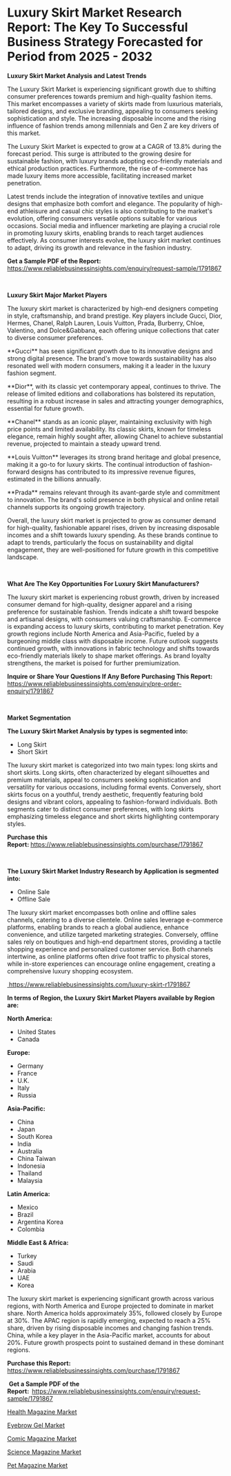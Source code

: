 <p><h1>Luxury Skirt Market Research Report: The Key To Successful Business Strategy Forecasted for Period from 2025 - 2032</h1></p><p><strong>Luxury Skirt Market Analysis and Latest Trends</strong></p>
<p><p>The Luxury Skirt Market is experiencing significant growth due to shifting consumer preferences towards premium and high-quality fashion items. This market encompasses a variety of skirts made from luxurious materials, tailored designs, and exclusive branding, appealing to consumers seeking sophistication and style. The increasing disposable income and the rising influence of fashion trends among millennials and Gen Z are key drivers of this market.</p><p>The Luxury Skirt Market is expected to grow at a CAGR of 13.8% during the forecast period. This surge is attributed to the growing desire for sustainable fashion, with luxury brands adopting eco-friendly materials and ethical production practices. Furthermore, the rise of e-commerce has made luxury items more accessible, facilitating increased market penetration. </p><p>Latest trends include the integration of innovative textiles and unique designs that emphasize both comfort and elegance. The popularity of high-end athleisure and casual chic styles is also contributing to the market's evolution, offering consumers versatile options suitable for various occasions. Social media and influencer marketing are playing a crucial role in promoting luxury skirts, enabling brands to reach target audiences effectively. As consumer interests evolve, the luxury skirt market continues to adapt, driving its growth and relevance in the fashion industry.</p></p>
<p><strong>Get a Sample PDF of the Report:&nbsp;</strong> <a href="https://www.reliablebusinessinsights.com/enquiry/request-sample/1791867?utm_campaign=1106&utm_medium=2&utm_source=Github&utm_content=ia&utm_term=09022025&utm_id=luxury-skirt">https://www.reliablebusinessinsights.com/enquiry/request-sample/1791867</a></p>
<p>&nbsp;</p>
<p><strong>Luxury Skirt Major Market Players</strong></p>
<p><p>The luxury skirt market is characterized by high-end designers competing in style, craftsmanship, and brand prestige. Key players include Gucci, Dior, Hermes, Chanel, Ralph Lauren, Louis Vuitton, Prada, Burberry, Chloe, Valentino, and Dolce&Gabbana, each offering unique collections that cater to diverse consumer preferences.</p><p>**Gucci** has seen significant growth due to its innovative designs and strong digital presence. The brand's move towards sustainability has also resonated well with modern consumers, making it a leader in the luxury fashion segment.</p><p>**Dior**, with its classic yet contemporary appeal, continues to thrive. The release of limited editions and collaborations has bolstered its reputation, resulting in a robust increase in sales and attracting younger demographics, essential for future growth.</p><p>**Chanel** stands as an iconic player, maintaining exclusivity with high price points and limited availability. Its classic skirts, known for timeless elegance, remain highly sought after, allowing Chanel to achieve substantial revenue, projected to maintain a steady upward trend.</p><p>**Louis Vuitton** leverages its strong brand heritage and global presence, making it a go-to for luxury skirts. The continual introduction of fashion-forward designs has contributed to its impressive revenue figures, estimated in the billions annually.</p><p>**Prada** remains relevant through its avant-garde style and commitment to innovation. The brand's solid presence in both physical and online retail channels supports its ongoing growth trajectory.</p><p>Overall, the luxury skirt market is projected to grow as consumer demand for high-quality, fashionable apparel rises, driven by increasing disposable incomes and a shift towards luxury spending. As these brands continue to adapt to trends, particularly the focus on sustainability and digital engagement, they are well-positioned for future growth in this competitive landscape.</p></p>
<p>&nbsp;</p>
<p><strong>What Are The Key Opportunities For Luxury Skirt Manufacturers?</strong></p>
<p><p>The luxury skirt market is experiencing robust growth, driven by increased consumer demand for high-quality, designer apparel and a rising preference for sustainable fashion. Trends indicate a shift toward bespoke and artisanal designs, with consumers valuing craftsmanship. E-commerce is expanding access to luxury skirts, contributing to market penetration. Key growth regions include North America and Asia-Pacific, fueled by a burgeoning middle class with disposable income. Future outlook suggests continued growth, with innovations in fabric technology and shifts towards eco-friendly materials likely to shape market offerings. As brand loyalty strengthens, the market is poised for further premiumization.</p></p>
<p><strong>Inquire or Share Your Questions If Any Before Purchasing This Report:</strong> <a href="https://www.reliablebusinessinsights.com/enquiry/pre-order-enquiry/1791867?utm_campaign=1106&utm_medium=2&utm_source=Github&utm_content=ia&utm_term=09022025&utm_id=luxury-skirt">https://www.reliablebusinessinsights.com/enquiry/pre-order-enquiry/1791867</a></p>
<p>&nbsp;</p>
<p><strong>Market Segmentation</strong></p>
<p><strong>The Luxury Skirt Market Analysis by types is segmented into:</strong></p>
<p><ul><li>Long Skirt</li><li>Short Skirt</li></ul></p>
<p><p>The luxury skirt market is categorized into two main types: long skirts and short skirts. Long skirts, often characterized by elegant silhouettes and premium materials, appeal to consumers seeking sophistication and versatility for various occasions, including formal events. Conversely, short skirts focus on a youthful, trendy aesthetic, frequently featuring bold designs and vibrant colors, appealing to fashion-forward individuals. Both segments cater to distinct consumer preferences, with long skirts emphasizing timeless elegance and short skirts highlighting contemporary styles.</p></p>
<p><strong>Purchase this Report:&nbsp;</strong><a href="https://www.reliablebusinessinsights.com/purchase/1791867?utm_campaign=1106&utm_medium=2&utm_source=Github&utm_content=ia&utm_term=09022025&utm_id=luxury-skirt">https://www.reliablebusinessinsights.com/purchase/1791867</a></p>
<p>&nbsp;</p>
<p><strong>The Luxury Skirt Market Industry Research by Application is segmented into:</strong></p>
<p><ul><li>Online Sale</li><li>Offline Sale</li></ul></p>
<p><p>The luxury skirt market encompasses both online and offline sales channels, catering to a diverse clientele. Online sales leverage e-commerce platforms, enabling brands to reach a global audience, enhance convenience, and utilize targeted marketing strategies. Conversely, offline sales rely on boutiques and high-end department stores, providing a tactile shopping experience and personalized customer service. Both channels intertwine, as online platforms often drive foot traffic to physical stores, while in-store experiences can encourage online engagement, creating a comprehensive luxury shopping ecosystem.</p></p>
<p><a href="https://www.reliablebusinessinsights.com/luxury-skirt-r1791867?utm_campaign=1106&utm_medium=2&utm_source=Github&utm_content=ia&utm_term=09022025&utm_id=luxury-skirt">&nbsp;https://www.reliablebusinessinsights.com/luxury-skirt-r1791867</a></p>
<p><strong>In terms of Region, the Luxury Skirt Market Players available by Region are:</strong></p>
<p>
    <p> <strong> North America: </strong>
        <ul>
            <li>United States</li>
            <li>Canada</li>
        </ul>
        </p> 
    <p> <strong> Europe: </strong>
        <ul>
            <li>Germany</li>
            <li>France</li>
            <li>U.K.</li>
            <li>Italy</li>
            <li>Russia</li>
        </ul>
        </p> 
    <p> <strong> Asia-Pacific: </strong>
        <ul>
            <li>China</li>
            <li>Japan</li>
            <li>South Korea</li>
            <li>India</li>
            <li>Australia</li>
            <li>China Taiwan</li>
            <li>Indonesia</li>
            <li>Thailand</li>
            <li>Malaysia</li>
        </ul>
        </p> 
    <p> <strong> Latin America: </strong>
        <ul>
            <li>Mexico</li>
            <li>Brazil</li>
            <li>Argentina Korea</li>
            <li>Colombia</li>
        </ul>
        </p> 
    <p> <strong> Middle East & Africa: </strong>
        <ul>
            <li>Turkey</li>
            <li>Saudi</li>
            <li>Arabia</li>
            <li>UAE</li>
            <li>Korea</li>
        </ul>
    </p>
    </p>
<p><p>The luxury skirt market is experiencing significant growth across various regions, with North America and Europe projected to dominate in market share. North America holds approximately 35%, followed closely by Europe at 30%. The APAC region is rapidly emerging, expected to reach a 25% share, driven by rising disposable incomes and changing fashion trends. China, while a key player in the Asia-Pacific market, accounts for about 20%. Future growth prospects point to sustained demand in these dominant regions.</p></p>
<p><strong>Purchase this Report: </strong><a href="https://www.reliablebusinessinsights.com/purchase/1791867?utm_campaign=1106&utm_medium=2&utm_source=Github&utm_content=ia&utm_term=09022025&utm_id=luxury-skirt">https://www.reliablebusinessinsights.com/purchase/1791867</a></p>
<p>&nbsp;<strong>Get a Sample PDF of the Report:&nbsp;&nbsp;</strong><a href="https://www.reliablebusinessinsights.com/enquiry/request-sample/1791867?utm_campaign=1106&utm_medium=2&utm_source=Github&utm_content=ia&utm_term=09022025&utm_id=luxury-skirt">https://www.reliablebusinessinsights.com/enquiry/request-sample/1791867</a></p>
<p><strong></strong></p>
<p><p><a href="https://github.com/rianttegang/Market-Research-Report-List-1/blob/main/health-magazine-market.md?utm_campaign=1106&utm_medium=2&utm_source=Github&utm_content=ia&utm_term=09022025&utm_id=luxury-skirt">Health Magazine Market</a></p><p><a href="https://github.com/borgomornar/Market-Research-Report-List-1/blob/main/eyebrow-gel-market.md?utm_campaign=1106&utm_medium=2&utm_source=Github&utm_content=ia&utm_term=09022025&utm_id=luxury-skirt">Eyebrow Gel Market</a></p><p><a href="https://github.com/sefathlehki/Market-Research-Report-List-1/blob/main/comic-magazine-market.md?utm_campaign=1106&utm_medium=2&utm_source=Github&utm_content=ia&utm_term=09022025&utm_id=luxury-skirt">Comic Magazine Market</a></p><p><a href="https://github.com/vengatsabibu/Market-Research-Report-List-1/blob/main/science-magazine-market.md?utm_campaign=1106&utm_medium=2&utm_source=Github&utm_content=ia&utm_term=09022025&utm_id=luxury-skirt">Science Magazine Market</a></p><p><a href="https://github.com/aqharimbugua3/Market-Research-Report-List-1/blob/main/pet-magazine-market.md?utm_campaign=1106&utm_medium=2&utm_source=Github&utm_content=ia&utm_term=09022025&utm_id=luxury-skirt">Pet Magazine Market</a></p></p>